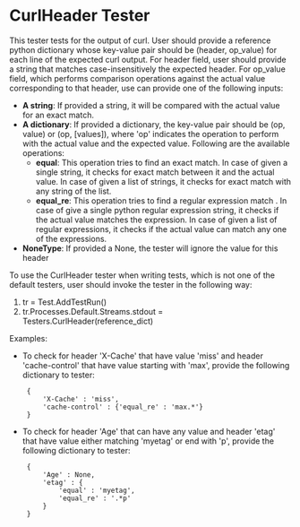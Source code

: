 
# CurlHeader Tester

This tester tests for the output of curl. User should provide a reference python dictionary whose key-value pair should be (header, op_value) for each line of the expected curl output. For header field, user should provide a string that matches case-insensitively the expected header. For op_value field, which performs comparison operations against the actual value corresponding to that header, use can provide one of the following inputs:
 * **A string**: If provided a string, it will be compared with the actual value for an exact match.
 * **A dictionary**: If provided a dictionary, the key-value pair should be (op, value) or (op, [values]), where 'op' indicates the operation to perform with the actual value and the expected value. Following are the available operations:
    * **equal**: This operation tries to find an exact match. In case of given a single string, it checks for exact match between it and the actual value. In case of given a list of strings, it checks for exact match with any string of the list.
    * **equal_re**: This operation tries to find a regular expression match . In case of give a single python regular expression string, it checks if the actual value matches the expression. In case of given a list of regular expressions, it checks if the actual value can match any one of the expressions.
 * **NoneType**: If provided a None, the tester will ignore the value for this header

To use the CurlHeader tester when writing tests, which is not one of the default testers, user should invoke the tester in the following way:
 1. tr = Test.AddTestRun()
 2. tr.Processes.Default.Streams.stdout = Testers.CurlHeader(reference_dict)

 Examples:
 * To check for header 'X-Cache' that have value 'miss' and header 'cache-control' that have value starting with 'max', provide the following dictionary to tester:
    
        {    
            'X-Cache' : 'miss',   
            'cache-control' : {'equal_re' : 'max.*'}
        }

 * To check for header 'Age' that can have any value and header 'etag' that have value either matching 'myetag' or end with 'p', provide the following dictionary to tester:
 
        {
            'Age' : None,
            'etag' : {
                'equal' : 'myetag',
                'equal_re' : '.*p'
            }
        }